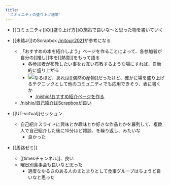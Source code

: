 ```yaml
---
title:
 'コミュニティの盛り上げ施策'
---
```


- [[コミュニティ]]の[[盛り上げ方]]の施策で良いな〜と思った物を書いていく

- [[未踏Jr]]のScrapbox [/mitoujr2021](https://scrapbox.io/mitoujr2021)が参考になる
    - 「おすすめの本を紹介しよう」ページを作ることによって、各参加者が自分の[[推し]]本を[[熱意]]をもって語る
        - 各参加者が布教したい事をお互い布教するような場にすれば、自動的に盛り上がる
        - <img src='https://scrapbox.io/api/pages/blu3mo-public/nishio/icon' alt='nishio.icon' height="19.5"/>なるほど、あれは[[偶然の産物]]だったけど、確かに場を盛り上げるテクニックとして他のコミュニティでも応用できそう、表に書くか
            - [/nishio/おすすめ紹介ページを作る](https://scrapbox.io/nishio/おすすめ紹介ページを作る)
    - [/nishio/自己紹介はScrapboxが良い](https://scrapbox.io/nishio/自己紹介はScrapboxが良い)

- [[UT-virtual]]セッション
    - 自己紹介スライドに興味とか趣味とか好きな作品とかを羅列して、複数人で自己紹介した後に10分ほど雑談、を繰り返し、みたいな
        - 良かった

- [[馬路ゼミ]]
    - [[timesチャンネル]]、良い
    - 曜日別食事会も良いなと思った
        - 適度なゆるさのある人のまとまりとして食事グループはちょうど良いなと思った
